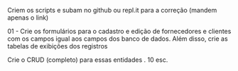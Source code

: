 Criem os scripts e subam no github ou repl.it para a correção (mandem apenas o link)

01 - Crie os formulários para o cadastro e edição de fornecedores e clientes com os campos igual aos campos dos banco de dados. Além disso, crie as tabelas de exibições dos registros

Crie o CRUD (completo) para essas entidades . 10 esc.